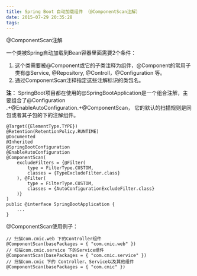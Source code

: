 ```yaml
---
title: Spring Boot 自动加载组件 （@ComponentScan注解）
date: 2015-07-29 20:35:28
tags:
---
```

@ComponentScan注解

一个类被Spring自动加载到Bean容器里面需要2个条件：
1. 这个类需要被@Component或它的子类注释为组件，@Component的常用子类有@Service, @Repository, @Controll，@Configuration 等。
2. 通过ComponentScan注释指定这些注解标识的类包名。

**注：** 
SpringBoot项目都在使用的@SpringBootApplication是一个组合注解，主要组合了@Configuration .+@EnableAutoConfiguration.+@ComponentScan， 它的默认的扫描规则是同包或者其子包的下的注解组件。

    @Target({ElementType.TYPE})
    @Retention(RetentionPolicy.RUNTIME)
    @Documented
    @Inherited
    @SpringBootConfiguration
    @EnableAutoConfiguration
    @ComponentScan(
        excludeFilters = {@Filter(
            type = FilterType.CUSTOM,
            classes = {TypeExcludeFilter.class}
        ), @Filter(
            type = FilterType.CUSTOM,
            classes = {AutoConfigurationExcludeFilter.class}
        )}
    )
    public @interface SpringBootApplication {
        ...
    }


@ComponentScan使用例子：

    // 扫描com.cmic.web 下的Controller组件
    @ComponentScan(basePackages = { "com.cmic.web" })
    // 扫描com.cmic.service 下的Service组件
    @ComponentScan(basePackages = { "com.cmic.service" }) 
    // 扫描com.cmic 下的 Controller、Service以及其他组件
    @ComponentScan(basePackages = { "com.cmic" }) 